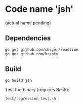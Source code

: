 # Code name 'jsh'
(actual name pending)

## Dependencies
```
go get github.com/chzyer/readline
go get github.com/kr/pty
```

## Build
```
go build jsh
```

Test the binary (requires Bash):
```
test/regression_test.sh
```